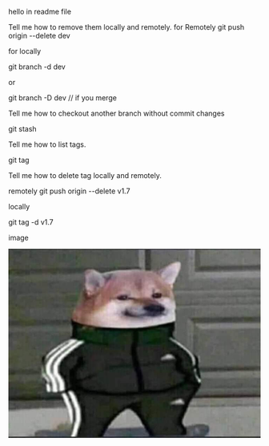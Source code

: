 hello in readme file

Tell me how to remove them locally and remotely.
for Remotely 
git push origin --delete dev 

for locally 

git branch -d dev  

or 

git branch -D dev // if you merge 


Tell me how to checkout another branch without commit 
changes 

git stash 


Tell me how to list tags. 

git tag

Tell me how to delete tag locally and remotely. 

remotely
git push origin --delete v1.7

locally

git tag -d v1.7


image 

![Logo](images/logo.jpg)